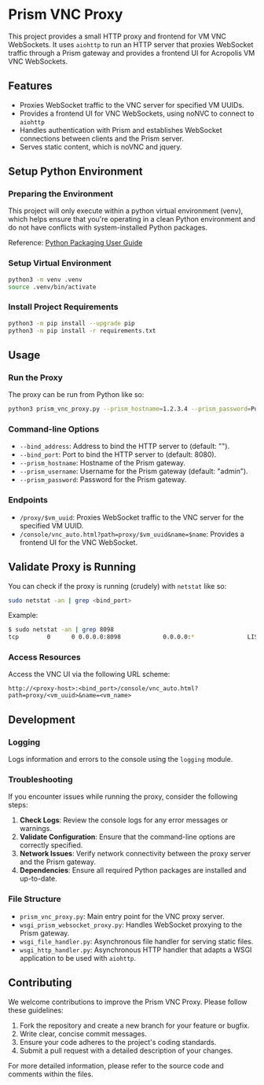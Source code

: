 # Prism VNC Proxy

This project provides a small HTTP proxy and frontend for VM VNC WebSockets. It uses `aiohttp` to run an HTTP server that proxies WebSocket traffic through a Prism gateway and provides a frontend UI for Acropolis VM VNC WebSockets.

## Features
- Proxies WebSocket traffic to the VNC server for specified VM UUIDs.
- Provides a frontend UI for VNC WebSockets, using noNVC to connect to `aiohttp`
- Handles authentication with Prism and establishes WebSocket connections between clients and the Prism server.
- Serves static content, which is noVNC and jquery.

## Setup Python Environment

### Preparing the Environment
This project will only execute within a python virtual environment (venv), which helps ensure that you're operating in a clean Python environment and do not have conflicts with system-installed Python packages.

Reference: [Python Packaging User Guide](https://packaging.python.org/en/latest/guides/installing-using-pip-and-virtual-environments/)

### Setup Virtual Environment
```sh
python3 -m venv .venv
source .venv/bin/activate
```

### Install Project Requirements
```sh
python3 -m pip install --upgrade pip
python3 -m pip install -r requirements.txt
```

## Usage

### Run the Proxy
The proxy can be run from Python like so:
```sh
python3 prism_vnc_proxy.py --prism_hostname=1.2.3.4 --prism_password=PutThePasswordHere --bind_port=8098
```

### Command-line Options
- `--bind_address`: Address to bind the HTTP server to (default: "").
- `--bind_port`: Port to bind the HTTP server to (default: 8080).
- `--prism_hostname`: Hostname of the Prism gateway.
- `--prism_username`: Username for the Prism gateway (default: "admin").
- `--prism_password`: Password for the Prism gateway.

### Endpoints
- `/proxy/$vm_uuid`: Proxies WebSocket traffic to the VNC server for the specified VM UUID.
- `/console/vnc_auto.html?path=proxy/$vm_uuid&name=$name`: Provides a frontend UI for the VNC WebSocket.

## Validate Proxy is Running
You can check if the proxy is running (crudely) with `netstat` like so:
```sh
sudo netstat -an | grep <bind_port>
```
Example:
```sh
$ sudo netstat -an | grep 8098
tcp        0      0 0.0.0.0:8098            0.0.0.0:*               LISTEN
```

### Access Resources
Access the VNC UI via the following URL scheme:
```
http://<proxy-host>:<bind_port>/console/vnc_auto.html?path=proxy/<vm_uuid>&name=<vm_name>
```

## Development

### Logging
Logs information and errors to the console using the `logging` module.

### Troubleshooting
If you encounter issues while running the proxy, consider the following steps:
1. **Check Logs**: Review the console logs for any error messages or warnings.
2. **Validate Configuration**: Ensure that the command-line options are correctly specified.
3. **Network Issues**: Verify network connectivity between the proxy server and the Prism gateway.
4. **Dependencies**: Ensure all required Python packages are installed and up-to-date.

### File Structure
- `prism_vnc_proxy.py`: Main entry point for the VNC proxy server.
- `wsgi_prism_websocket_proxy.py`: Handles WebSocket proxying to the Prism gateway.
- `wsgi_file_handler.py`: Asynchronous file handler for serving static files.
- `wsgi_http_handler.py`: Asynchronous HTTP handler that adapts a WSGI application to be used with `aiohttp`.

## Contributing
We welcome contributions to improve the Prism VNC Proxy. Please follow these guidelines:
1. Fork the repository and create a new branch for your feature or bugfix.
2. Write clear, concise commit messages.
3. Ensure your code adheres to the project's coding standards.
4. Submit a pull request with a detailed description of your changes.

For more detailed information, please refer to the source code and comments within the files.
